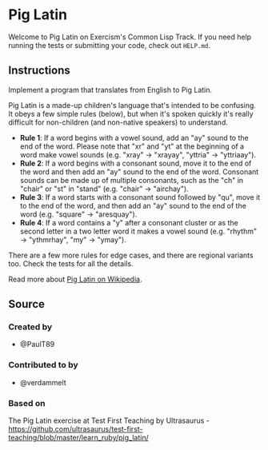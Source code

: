 # Pig Latin

Welcome to Pig Latin on Exercism's Common Lisp Track.
If you need help running the tests or submitting your code, check out `HELP.md`.

## Instructions

Implement a program that translates from English to Pig Latin.

Pig Latin is a made-up children's language that's intended to be confusing.
It obeys a few simple rules (below), but when it's spoken quickly it's really difficult for non-children (and non-native speakers) to understand.

- **Rule 1**: If a word begins with a vowel sound, add an "ay" sound to the end of the word.
  Please note that "xr" and "yt" at the beginning of a word make vowel sounds (e.g. "xray" -> "xrayay", "yttria" -> "yttriaay").
- **Rule 2**: If a word begins with a consonant sound, move it to the end of the word and then add an "ay" sound to the end of the word.
  Consonant sounds can be made up of multiple consonants, such as the "ch" in "chair" or "st" in "stand" (e.g. "chair" -> "airchay").
- **Rule 3**: If a word starts with a consonant sound followed by "qu", move it to the end of the word, and then add an "ay" sound to the end of the word (e.g. "square" -> "aresquay").
- **Rule 4**: If a word contains a "y" after a consonant cluster or as the second letter in a two letter word it makes a vowel sound (e.g. "rhythm" -> "ythmrhay", "my" -> "ymay").

There are a few more rules for edge cases, and there are regional variants too.
Check the tests for all the details.

Read more about [Pig Latin on Wikipedia][pig-latin].

[pig-latin]: https://en.wikipedia.org/wiki/Pig_latin

## Source

### Created by

- @PaulT89

### Contributed to by

- @verdammelt

### Based on

The Pig Latin exercise at Test First Teaching by Ultrasaurus - https://github.com/ultrasaurus/test-first-teaching/blob/master/learn_ruby/pig_latin/